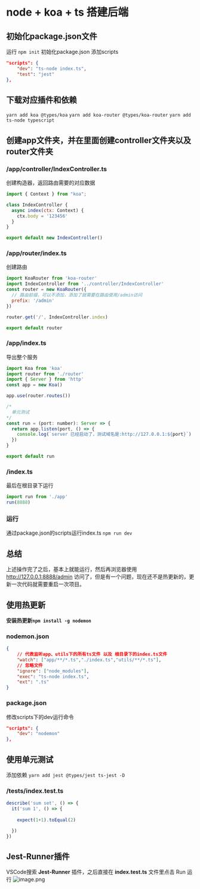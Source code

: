 # node + koa + ts 搭建后端

## 初始化package.json文件

运行 `npm init` 初始化package.json
添加scripts

``` json
"scripts": {
    "dev": "ts-node index.ts",
    "test": "jest"
},
```

## 下载对应插件和依赖

`yarn add koa @types/koa`
`yarn add koa-router @types/koa-router`
`yarn add ts-node typescript`

## 创建app文件夹，并在里面创建controller文件夹以及router文件夹

### /app/controller/IndexController.ts

创建构造器，返回路由需要的对应数据

``` js
import { Context } from "koa";

class IndexController {
  async index(ctx: Context) {
    ctx.body = '123456'
  }
}

export default new IndexController()
```

### /app/router/index.ts

创建路由

``` js
import KoaRouter from 'koa-router'
import IndexController from '../controller/IndexController'
const router = new KoaRouter({
  // 路由前缀，可以不添加，添加了就需要在路由使用/admin访问
  prefix: '/admin'
})

router.get('/', IndexController.index)

export default router
```

### /app/index.ts

导出整个服务

``` js
import Koa from 'koa'
import router from './router'
import { Server } from 'http'
const app = new Koa()

app.use(router.routes())

/*
  单元测试
*/
const run = (port: number): Server => {
  return app.listen(port, () => {
    console.log(`server 已经启动了，测试域名是:http://127.0.0.1:${port}`)
  })
}

export default run
```

### /index.ts

最后在根目录下运行

``` js
import run from './app'
run(8888)
```

### 运行

通过package.json的scripts运行index.ts `npm run dev`

## 总结

上述操作完了之后，基本上就能运行，然后再浏览器使用 <http://127.0.0.1:8888/admin> 访问了，但是有一个问题，现在还不是热更新的，更新一次代码就需要重启一次项目。

## 使用热更新

**安装热更新`npm install -g nodemon`**

### nodemon.json

``` json
{
    // 代表监听app、utils下的所有ts文件 以及 根目录下的index.ts文件
    "watch": ["app/**/*.ts","./index.ts","utils/**/*.ts"],
    // 忽略文件
    "ignore": ["node_modules"],
    "exec": "ts-node index.ts",
    "ext": ".ts"
}
```

### package.json

修改scripts下的dev运行命令

``` json
"scripts": {
    "dev": "nodemon"
},
```

## 使用单元测试

添加依赖 `yarn add jest @types/jest ts-jest -D`

### /tests/index.test.ts

``` ts
describe('sum set', () => {
  it('sum 1', () => {
    
    expect(1+1).toEqual(2)

  })
})
```

## Jest-Runner插件

VSCode搜索 **Jest-Runner** 插件，之后直接在 **index.test.ts** 文件里点击 Run 运行
![image.png](https://p6-juejin.byteimg.com/tos-cn-i-k3u1fbpfcp/ac7280d0e2484d58bf4f8e2db2c275e7~tplv-k3u1fbpfcp-watermark.image?)
